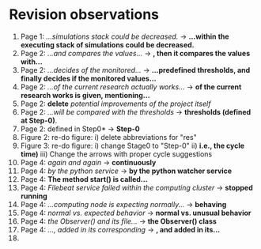 # Revision observations

1. Page 1: *...simulations stack could be decreased.* -> **...within the executing stack of simulations could be decreased.**
2. Page 2: *...and compares the values...* -> **, then it compares the values with...**
3. Page 2: *...decides of the monitored...* -> **...predefined thresholds, and finally decides if the monitored values...**
4. Page 2: *...of the current research actually works...* -> **of the current research works is given, mentioning...**
5. Page 2: **delete** *potential improvements of the project itself*
6. Page 2: *...will be compared with the thresholds* -> **thresholds (defined at Step-0)**.
7. Page 2: defined in Step0* -> **Step-0**
8. Figure 2: re-do figure: i) delete abbreviations for "res"
9. Figure 3: re-do figure: i) change Stage0 to "Step-0" ii) **i.e., the cycle time)** iii) Change the arrows with proper cycle suggestions
10. Page 4: *again and again* -> **continuously**
11. Page 4: *by the python service* -> **by the python watcher service**
12. Page 4: **The method start() is called...**
13. Page 4: *Filebeat service failed within the computing cluster* -> **stopped running**
14. Page 4: *...computing node is expecting normally...* -> **behaving**
15. Page 4: *normal vs. expected behavior* -> **normal vs. unusual behavior**
16. Page 4: *the Observer() and its file...* -> **the Observer() class**
17. Page 4: *..., added in its corresponding* -> **, and added in its...**
18. 